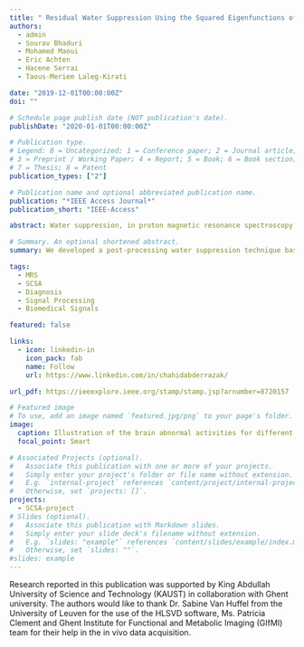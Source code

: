 ```yaml
---
title: " Residual Water Suppression Using the Squared Eigenfunctions of the Schrodinger Operator"
authors:
  - admin
  - Sourav Bhaduri
  - Mohamed Maoui
  - Eric Achten
  - Hacene Serrai
  - Taous-Meriem Laleg-Kirati

date: "2019-12-01T00:00:00Z"
doi: ""

# Schedule page publish date (NOT publication's date).
publishDate: "2020-01-01T00:00:00Z"

# Publication type.
# Legend: 0 = Uncategorized; 1 = Conference paper; 2 = Journal article;
# 3 = Preprint / Working Paper; 4 = Report; 5 = Book; 6 = Book section;
# 7 = Thesis; 8 = Patent
publication_types: ["2"]

# Publication name and optional abbreviated publication name.
publication: "*IEEE Access Journal*"
publication_short: "IEEE-Access"

abstract: Water suppression, in proton magnetic resonance spectroscopy (MRS) using post-processing techniques, is very challenging due to the large amplitude of the water line, which shadows the metabolic peaks with small amplitudes and complicates their quantification. In addition, the peak-shaped structure of these spectra and the relatively small number of data points representing them makes the suppression process more cumbersome. In this paper, a post-processing water suppression technique based on the Schrodinger operator is proposed. The method is based on the decomposition of the input MRS spectrum, using the squared eigenfunctions of a semi-classical Schrodinger operator.

# Summary. An optional shortened abstract.
summary: We developed a post-processing water suppression technique based on the squared eigenfunctions of the Schrodinger operator.

tags:
  - MRS
  - SCSA
  - Diagnosis
  - Signal Processing
  - Biomedical Signals

featured: false

links:
  - icon: linkedin-in
    icon_pack: fab
    name: Follow
    url: https://www.linkedin.com/in/chahidabderrazak/

url_pdf: https://ieeexplore.ieee.org/stamp/stamp.jsp?arnumber=8720157

# Featured image
# To use, add an image named `featured.jpg/png` to your page's folder.
image:
  caption: Illustration of the brain abnormal activities for different types of epileptic seizure
  focal_point: Smart

# Associated Projects (optional).
#   Associate this publication with one or more of your projects.
#   Simply enter your project's folder or file name without extension.
#   E.g. `internal-project` references `content/project/internal-project/index.md`.
#   Otherwise, set `projects: []`.
projects:
  - SCSA-project
# Slides (optional).
#   Associate this publication with Markdown slides.
#   Simply enter your slide deck's filename without extension.
#   E.g. `slides: "example"` references `content/slides/example/index.md`.
#   Otherwise, set `slides: ""`.
#slides: example
---
```


Research reported in this publication was supported by King Abdullah University of Science and Technology (KAUST) in collaboration with Ghent university. The authors would like to thank Dr. Sabine Van Huffel from the University of Leuven for the use of the HLSVD software, Ms. Patricia Clement and Ghent Institute for Functional and Metabolic Imaging (GIfMI) team for their help in the in vivo data acquisition.
